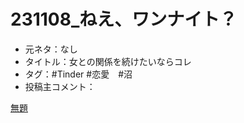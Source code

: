 # 231108_ねえ、ワンナイト？

- 元ネタ：なし
- タイトル：女との関係を続けたいならコレ
- タグ：#Tinder   #恋愛　#沼
- 投稿主コメント：

[無題](231108_%E3%81%AD%E3%81%88%E3%80%81%E3%83%AF%E3%83%B3%E3%83%8A%E3%82%A4%E3%83%88%EF%BC%9F%201fe856b65437810b9b25f839156520a6/%E7%84%A1%E9%A1%8C%201fe856b654378145a26bc44fc816a8b1.csv)

[](https://www.notion.so/1fe856b6543781aabbc4e59d2316562c?pvs=21)